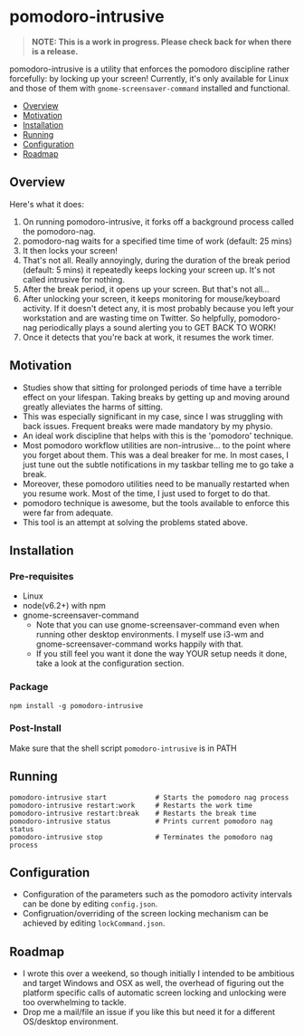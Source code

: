 # pomodoro-intrusive

> __NOTE: This is a work in progress. Please check back for when there is a release.__

pomodoro-intrusive is a utility that enforces the pomodoro discipline rather forcefully: by locking up your screen!
Currently, it's only available for Linux and those of them with `gnome-screensaver-command` installed and functional.

- [Overview](#overview)
- [Motivation](#motivation)
- [Installation](#installation)
- [Running](#running)
- [Configuration](#configuration)
- [Roadmap](#roadmap)

## <a name="overview">Overview</a>

Here's what it does:

1) On running pomodoro-intrusive, it forks off a background process called the pomodoro-nag.
2) pomodoro-nag waits for a specified time time of work (default: 25 mins)
3) It then locks your screen!
4) That's not all. Really annoyingly, during the duration of the break period (default: 5 mins) it repeatedly keeps locking your screen up. It's not called intrusive for nothing.
5) After the break period, it opens up your screen. But that's not all...
6) After unlocking your screen, it keeps monitoring for mouse/keyboard activity. If it doesn't detect any, it is most probably because you left your workstation and are wasting time on Twitter. So helpfully, pomodoro-nag periodically plays a sound alerting you to GET BACK TO WORK!
7) Once it detects that you're back at work, it resumes the work timer.

## <a name="motivation">Motivation</a>

- Studies show that sitting for prolonged periods of time have a terrible effect on your lifespan. Taking breaks by getting up and moving around greatly alleviates the harms of sitting.
- This was especially significant in my case, since I was struggling with back issues. Frequent breaks were made mandatory by my physio.
- An ideal work discipline that helps with this is the 'pomodoro' technique.
- Most pomodoro workflow utilities are non-intrusive... to the point where you forget about them. This was a deal breaker for me. In most cases, I just tune out the subtle notifications in my taskbar telling me to go take a break.
- Moreover, these pomodoro utilities need to be manually restarted when you resume work. Most of the time, I just used to forget to do that.
- pomodoro technique is awesome, but the tools available to enforce this were far from adequate.
- This tool is an attempt at solving the problems stated above.

## <a name="installation">Installation</a>

### Pre-requisites

- Linux
- node(v6.2+) with npm
- gnome-screensaver-command
    - Note that you can use gnome-screensaver-command even when running other desktop environments. I myself use i3-wm and gnome-screensaver-command works happily with that.
    - If you still feel you want it done the way YOUR setup needs it done, take a look at the configuration section.

### Package

```
npm install -g pomodoro-intrusive
```

### Post-Install

Make sure that the shell script `pomodoro-intrusive` is in PATH

## <a name="running">Running</a>

```
pomodoro-intrusive start            # Starts the pomodoro nag process
pomodoro-intrusive restart:work     # Restarts the work time
pomodoro-intrusive restart:break    # Restarts the break time
pomodoro-intrusive status           # Prints current pomodoro nag status
pomodoro-intrusive stop             # Terminates the pomodoro nag process
```

## <a name="configuration">Configuration</a>

- Configuration of the parameters such as the pomodoro activity intervals can be done by editing `config.json`.
- Configruation/overriding of the screen locking mechanism can be achieved by editing `lockCommand.json`.

## <a name="roadmap">Roadmap</a>

- I wrote this over a weekend, so though initially I intended to be ambitious and target Windows and OSX as well, the overhead of figuring out the platform specific calls of automatic screen locking and unlocking were too overwhelming to tackle.
- Drop me a mail/file an issue if you like this but need it for a different OS/desktop environment.

